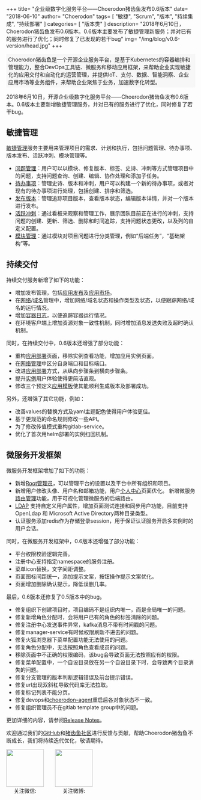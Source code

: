 +++
title= "企业级数字化服务平台——Choerodon猪齿鱼发布0.6版本"
date= "2018-06-10"
author= "Choerodon"
tags= [
    "敏捷",
    "Scrum",
    "版本",
    "持续集成",
    "持续部署"
]
categories= [
    "版本类"
]
description= "2018年6月10日，Choerodon猪齿鱼发布0.6版本。0.6版本主要发布了敏捷管理新服务；并对已有的服务进行了优化；同时修复了已发现的若干bug" 
img= "/img/blog/v0.6-version/head.jpg"
+++
<div style="background-color:#F7F7F7; margin-bottom:10px; padding: 0.27rem 0.313rem;border-radius: 0.08rem;">
Choerodon猪齿鱼是一个开源企业服务平台，是基于Kubernetes的容器编排和管理能力，整合DevOps工具链、微服务和移动应用框架，来帮助企业实现敏捷化的应用交付和自动化的运营管理，并提供IoT、支付、数据、智能洞察、企业应用市场等业务组件，来帮助企业聚焦于业务，加速数字化转型。
</div>

2018年6月10日，开源企业级数字化服务平台——Choerodon猪齿鱼发布0.6版本。0.6版本主要新增敏捷管理服务，并对已有的服务进行了优化，同时修复了若干bug。

## 敏捷管理
[敏捷管理](http://v0-6.choerodon.io/zh/docs/user-guide/scrum/)服务主要用来管理项目的需求、计划和执行，包括问题管理、待办事项、版本发布、活跃冲刺、模块管理等。

- [问题管理](http://v0-6.choerodon.io/zh/docs/user-guide/scrum/problem-manage/)：用户可以以模块、修复版本、标签、史诗、冲刺等方式管理项目中的问题，支持问题查询、创建、编辑、协作处理和添加子任务。
- [待办事项](http://v0-6.choerodon.io/zh/docs/user-guide/scrum/todo/)：管理史诗、版本和冲刺，用户可以构建一个新的待办事项，或者对现有的待办事项进行处理，包括创建、排序和筛选。
- [发布版本](http://v0-6.choerodon.io/zh/docs/user-guide/scrum/release/)：管理追踪项目版本，查看版本状态，编辑版本详情，并对一个版本进行发布。
- [活跃冲刺](http://v0-6.choerodon.io/zh/docs/user-guide/scrum/sprint/)：通过看板来观察和管理工作，展示团队目前正在进行的冲刺，支持问题的创建、更新、筛选、删除和时间追踪，支持问题状态更改，以及列的自定义配置。
- [模块管理](http://v0-6.choerodon.io/zh/docs/user-guide/scrum/module-manage/)：通过模块对项目问题进行分类管理，例如“后端任务”，“基础架构”等。

## 持续交付
持续交付服务新增了如下的功能：

- 增加发布管理，包括[应用发布](http://v0-6.choerodon.io/zh/docs/user-guide/development-pipeline/application-release/)及[应用市场](http://v0-6.choerodon.io/zh/docs/user-guide/deployment-pipeline/application-market/)。
- 在[网络](http://v0-6.choerodon.io/zh/docs/user-guide/deployment-pipeline/service/)/[域名](http://v0-6.choerodon.io/zh/docs/user-guide/deployment-pipeline/ingress/)管理中，增加网络/域名状态和操作类型及状态，以便跟踪网络/域名的运行情况。
- 增加[容器日志](http://v0-6.choerodon.io/zh/docs/user-guide/deployment-pipeline/container/)，以便追踪容器运行情况。
- 在环境客户端上增加资源对象一致性机制，同时增加消息发送失败及超时确认机制。

同时，在持续交付中，0.6版本还增强了部分功能：

- 重构[应用部署](http://v0-6.choerodon.io/zh/docs/user-guide/deployment-pipeline/application-deployment/)页面，移除实例查看功能，增加应用实例页面。
- 在[网络管理](http://v0-6.choerodon.io/zh/docs/user-guide/deployment-pipeline/service/)中区分自身端口和目标端口。
- 改进[应用部署](http://v0-6.choerodon.io/zh/docs/user-guide/deployment-pipeline/application-deployment/)方式，从纵向步骤条到横向步骤条。
- 提升[实例](http://v0-6.choerodon.io/zh/docs/user-guide/deployment-pipeline/instance/)用户体验使得更简洁直观。
- 修改三个预定义[应用模板](http://v0-6.choerodon.io/zh/docs/user-guide/development-pipeline/application-template/)使其能顺利生成版本及部署成功。

另外，还增强了其它功能，例如：

- 改善values的替换方式及yaml主题配色使得用户体验更佳。
- 基于更规范的命名规则修改一些API。
- 为了修改传值模式重构gitlab-service。
- 优化了首次用helm部署的实例扫回机制。

## 微服务开发框架
微服务开发框架增加了如下的功能：

- 新增[Root管理员](http://v0-6.choerodon.io/zh/docs/user-guide/system-configuration/platform/rootuser/)，可以管理平台的设置以及平台中所有组织和项目。
- 新增用户修改头像、用户名和邮箱功能，用户[个人中心](http://v0-6.choerodon.io/zh/docs/user-guide/system-configuration/person/)页面优化。
新增微服务[路由管理](http://v0-6.choerodon.io/zh/docs/user-guide/system-configuration/microservice-management/route/)功能，用于可视化管理微服务的后端路由。
- [LDAP](http://v0-6.choerodon.io/zh/docs/user-guide/system-configuration/tenant/ldap/) 支持自定义用户属性，增加页面测试连接和同步用户功能，目前支持OpenLdap 和 Microsoft Active Directory两种目录类型。
- 认证服务添加redis作为存储登录session，用于保证认证服务开启多实例时的用户会话。

同时，在微服务开发框架中，0.6版本还增强了部分功能：

- 平台权限校验逻辑完善。
- 注册中心支持指定namespace的服务注册。
- 菜单icon替换，文字间距调整。
- 页面图标间距统一，添加提示文案，按钮操作提示文案优化。
- 页面增加删除确认提示，降低误删几率。

最后，0.6版本还修复了0.5版本中的bug。

- 修复组织下创建项目时，项目编码不是组织内唯一，而是全局唯一的问题。
- 修复新增角色分配时，会将用户已有的角色的标签清除的问题。
- 修复注册中心发送事件异常，kafka消息不带有时间戳的问题。
- 修复manager-service有时候权限刷新不进去的问题。
- 修复火狐浏览器下菜单配置功能无法使用的问题。
- 修复角色分配中，无法按照角色查看成员的问题。
- 移除页面中不正确的权限编码，该bug会导致页面无法按照应有的权限。
- 修复菜单配置中，一个自设目录放在另一个自设目录下时，会导致两个目录消失的问题。
- 修复分支管理的版本判断逻辑错误及前台提示错误。
- 修复url出现双斜杠导致代码库无法拉取。
- 修复标记列表不能分页。
- 修复devops和[choerodon-agent](http://v0-6.choerodon.io/zh/docs/concept/choerodon-agent/)重启后各对象状态不一致。
- 修复组织管理员不在gitlab template group中的问题。

更加详细的内容，请参阅[Release Notes](https://github.com/choerodon/choerodon/blob/master/changelogs/CHANGELOG_v0.6.0_zh.md)。

欢迎通过我们的[GitHub](https://github.com/choerodon)和[猪齿鱼社区](http://v0-6.choerodon.io/zh/community/)进行反馈与贡献，帮助Choerodon猪齿鱼不断成长，我们将持续迭代优化，敬请期待。


<div style="display:flex;flex-direction:row">
    <div style="display:flex;flex-direction: column; margin-right:30px">
    <img src="/img/footer/wechat-code.jpg" style="width:100px;height:100px">
    <div style="text-align:center">关注微信:</div>
    </div>
    <div style="display:flex;flex-direction: column;">
    <img src="/img/footer/sina-code.jpg" style="width:100px;height:100px">
    <div style="text-align:center">关注微博:</div>
    </div>
</div>

